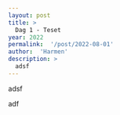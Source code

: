 ```yaml
---
layout: post
title: >
  Dag 1 - Teset
year: 2022
permalink:  '/post/2022-08-01'
author:  'Harmen'
description: >
  adsf
---
```

<p class='intro'><span class='dropcap'>a</span>dsf</p>

adf

